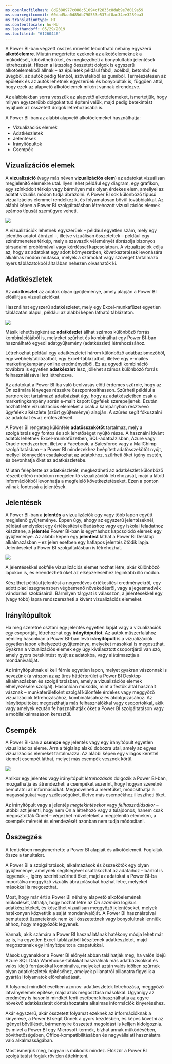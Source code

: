 ```yaml
---
ms.openlocfilehash: 8d9388977c088c51094cf2835c8dab9e7d019a59
ms.sourcegitcommit: 60dad5aa0d85db790553e537bf8ac34ee3289ba3
ms.translationtype: HT
ms.contentlocale: hu-HU
ms.lasthandoff: 05/29/2019
ms.locfileid: "61260446"
---
```

A Power BI-ban végzett összes művelet lebontható néhány egyszerű **alkotóelemre**. Miután megértette ezeknek az alkotóelemeknek a működését, kibővítheti őket, és megkezdheti a bonyolultabb jelentések létrehozását. Hiszen a látszólag összetett dolgok is egyszerű alkotóelemekből állnak – az épületek például fából, acélból, betonból és üvegből, az autók pedig fémből, szövetekből és gumiból. Természetesen az épületek és az autók lehetnek egyszerűek és bonyolultak is, függően attól, hogy ezek az alapvető alkotóelemek miként vannak elrendezve.

Az alábbiakban sorra vesszük az alapvető alkotóelemeket, ismertetjük, hogy milyen egyszerűbb dolgokat tud építeni velük, majd pedig betekintést nyújtunk az összetett dolgok létrehozásába is.

A Power BI-ban az alábbi alapvető alkotóelemeket használhatja:

* Vizualizációs elemek
* Adatkészletek
* Jelentések
* Irányítópultok
* Csempék

## <a name="visualizations"></a>Vizualizációs elemek
A **vizualizáció** (vagy más néven **vizualizációs elem**) az adatokat vizuálisan megjelenítő elemekre utal. Ilyen lehet például egy diagram, egy grafikon, egy színkódolt térkép vagy bármilyen más olyan érdekes elem, amellyel az adatát vizuális módon tudja ábrázolni. A Power BI sok különböző típusú vizualizációs elemmel rendelkezik, és folyamatosan bővül továbbiakkal. Az alábbi képen a Power BI szolgáltatásban létrehozott vizualizációs elemek számos típusát szemügyre veheti.

![](media/0-0b-building-blocks-power-bi/c0a0b_1.png)

A vizualizációk lehetnek egyszerűek – például egyetlen szám, mely egy jelentős adatot ábrázol –, illetve vizuálisan összetettek – például egy színátmenetes térkép, mely a szavazók véleményét ábrázolja bizonyos társadalmi problémával vagy kérdéssel kapcsolatban. A vizualizációk célja az, hogy az adatokat egy adott környezetben, következtetések levonására alkalmas módon mutassa, melyek a számokat vagy szöveget tartalmazó nyers táblázatokból általában nehezen olvashatók ki.

## <a name="datasets"></a>Adatkészletek
Az **adatkészlet** az adatok olyan gyűjteménye, amely alapján a Power BI előállítja a vizualizációkat.

Használhat egyszerű adatkészletet, mely egy Excel-munkafüzet egyetlen táblázatán alapul, például az alábbi képen látható táblázaton.

![](media/0-0b-building-blocks-power-bi/c0a0b_2.png)

Másik lehetőségként az **adatkészlet** állhat számos különböző forrás kombinációjából is, melyeket szűrhet és kombinálhat egy Power BI-ban használható egyedi adatgyűjtemény (adatkészlet) létrehozásához.

Létrehozhat például egy adatkészletet három különböző adatbázismezőből, egy webhelytáblázatból, egy Excel-táblázatból, illetve egy e-mailes marketingkampány online eredményeiből. Ez az egyedi kombináció továbbra is egyetlen **adatkészlet** lesz, jóllehet számos különböző forrás felhasználásával lett létrehozva.

Az adatokat a Power BI-ba való beolvasás előtt érdemes szűrnie, hogy az Ön számára lényeges részekre összpontosíthasson. Szűrheti például a partnereket tartalmazó adatbázisát úgy, hogy az adatkészletben csak a marketingkampány során e-mailt kapott ügyfelek szerepeljenek. Ezután hozhat létre vizualizációs elemeket a csak a kampányban résztvevő ügyfelek alkészlete (szűrt gyűjteménye) alapján. A szűrés segít fókuszálni az adatokat és az erőfeszítéseit.

A Power BI rengeteg különféle **adatösszekötőt** tartalmaz, mely a szolgáltatás egy fontos és sok lehetőséget nyújtó része. A használni kívánt adatok lehetnek Excel-munkafüzetben, SQL-adatbázisban, Azure vagy Oracle rendszerben, illetve a Facebook, a Salesforce vagy a MailChimp szolgáltatásban – a Power BI mindezekhez beépített adatösszekötőt nyújt, mellyel könnyedén csatlakozhat az adatokhoz, szűrheti őket igény esetén, és bevonhatja őket az adatkészletébe.

Miután felépítette az adatkészletét, megkezdheti az adatkészlet különböző részeit eltérő módokon megjelenítő vizualizációk létrehozását, majd a látott információkból levonhatja a megfelelő következtetéseket. Ezen a ponton válnak fontossá a jelentések.

## <a name="reports"></a>Jelentések
A Power BI-ban a **jelentés** a vizualizációk egy vagy több lapon együtt megjelenő gyűjteménye. Éppen úgy, ahogy az egyszerű jelentéseknél, például amelyeket egy értékesítési előadáshoz vagy egy iskolai feladathoz készítene, a **jelentés** Power BI-ban is egymáshoz kapcsolódó elemek egy gyűjteménye. Az alábbi képen egy **jelentést** láthat a Power BI Desktop alkalmazásban – ez jelen esetben egy hatlapos jelentés ötödik lapja. Jelentéseket a Power BI szolgáltatásban is létrehozhat.

![](media/0-0b-building-blocks-power-bi/c0a0b_3.png)

A jelentésekkel sokféle vizualizációs elemet hozhat létre, akár különböző lapokon is, és elrendezheti őket az elképzeléseihez leginkább illő módon.

Készíthet például jelentést a negyedéves értékesítési eredményekről, egy adott piaci szegmensben végbemenő növekedésről, vagy a jegesmedvék vándorlási szokásairól. Bármilyen tárgyat is válasszon, a jelentésekkel egy (vagy több) lapra rendszerezheti a kívánt vizualizációs elemeket.

## <a name="dashboards"></a>Irányítópultok
Ha meg szeretné osztani egy jelentés egyetlen lapját vagy a vizualizációk egy csoportját, létrehozhat egy **irányítópultot**. Az autók műszerfalához némileg hasonlóan a Power BI-ban lévő **irányítópult** is a vizualizációk egyetlen lapon elhelyezett gyűjteménye, melyeket másokkal is megoszthat. Gyakran a vizualizációs elemek egy úgy kiválasztott csoportjáról van szó, amely gyors betekintést nyújt az adatokba, vagy alátámasztja a mondanivalóját.

Az irányítópultnak el kell férnie egyetlen lapon, melyet gyakran vászonnak is nevezünk (a vászon az az üres háttérterület a Power BI Desktop alkalmazásban és szolgáltatásban, amely a vizualizációs elemek elhelyezésére szolgál). Hasonlóan működik, mint a festők által használt vásznak – munkaterületként szolgál különféle érdekes vagy meggyőző vizualizációk létrehozásához, kombinálásához és átdolgozásához.
Az irányítópultokat megoszthatja más felhasználókkal vagy csoportokkal, akik vagy amelyek ezután felhasználhatják őket a Power BI szolgáltatáson vagy a mobilalkalmazáson keresztül.

## <a name="tiles"></a>Csempék
A Power BI-ban a **csempe** egy jelentés vagy egy irányítópult egyetlen vizualizációs eleme. Arra a téglalap alakú dobozra utal, amely az egyes vizualizációs elemeket tartalmazza. Az alábbi képen egy világos kerettel kiemelt csempét láthat, melyet más csempék vesznek körül.

![](media/0-0b-building-blocks-power-bi/c0a0b_4.png)

Amikor egy jelentés vagy irányítópult *létrehozásán* dolgozik a Power BI-ban, mozgathatja és átrendezheti a csempéket aszerint, hogy hogyan szeretné bemutatni az információkat. Megnövelheti a méretüket, módosíthatja a magasságukat vagy szélességüket, illetve más csempékhez illesztheti őket.

Az irányítópult vagy a jelentés *megtekintésekor* vagy *felhasználásakor* – utóbbi azt jelenti, hogy nem Ön a létrehozó vagy a tulajdonos, hanem csak megosztották Önnel – végezhet műveleteket a megjelenítő elemeken, a csempék méretét és elrendezését azonban nem tudja módosítani.

## <a name="all-together-now"></a>Összegzés
A fentiekben megismerhette a Power BI alapjait és alkotóelemeit. Foglaljuk össze a tanultakat.

A Power BI a szolgáltatások, alkalmazások és összekötők egy olyan gyűjteménye, amelynek segítségével csatlakozhat az adataihoz – bárhol is legyenek –, igény szerint szűrheti őket, majd az adatokat a Power BI-ba importálva meggyőző vizuális ábrázolásokat hozhat létre, melyeket másokkal is megoszthat.  

Most, hogy már érti a Power BI néhány alapvető alkotóelemének működését, láthatja, hogy hozhat létre az *Ön számára* logikus adatkészleteket, és készíthet vizuálisan meggyőző jelentéseket, melyek hatékonyan közvetítik a saját mondanivalóját. A Power BI használatával bemutatott üzeneteknek nem kell összetettnek vagy bonyolultnak lenniük ahhoz, hogy meggyőzők legyenek.

Vannak, akik számára a Power BI használatának hatékony módja lehet már az is, ha egyetlen Excel-táblázatból készítenek adatkészletet, majd megosztanak egy irányítópultot a csapatukkal.

Mások ugyanakkor a Power BI előnyét abban találhatják meg, ha valós idejű Azure SQL Data Warehouse-táblákat használnak más adatbázisokkal és valós idejű forrásokkal kombinálva, melyeket aztán valós időben szűrnek olyan adatkészletek építéséhez, amelyek pillanatról pillanatra figyelik a gyártási folyamatok előrehaladását.

A folyamat mindkét esetben azonos: adatkészletek létrehozása, meggyőző látványelemek építése, majd azok megosztása másokkal. Ugyanígy az eredmény is hasonló mindkét fenti esetben: kihasználhatja az egyre növekvő adatkészletét döntéshozatalra alkalmas információk kinyeréséhez.

Akár egyszerű, akár összetett folyamat ezeknek az információknak a kinyerése, a Power BI segít Önnek a gyors kezdésben, és képes követni az igényei bővülését, bármennyire összetett megoldást is kelljen kidolgoznia. És mivel a Power BI egy Microsoft-termék, bízhat annak működésében, bővíthetőségében, Office-kompatibilitásában és nagyvállalati használatra való alkalmasságában.

Most ismerjük meg, hogyan is működik mindez. Először a Power BI szolgáltatást fogjuk röviden áttekinteni.


